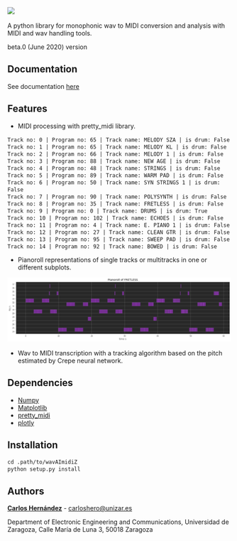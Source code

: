 ![](images/logo.png)

A python library for monophonic wav to MIDI conversion and analysis with MIDI and wav handling tools.

beta.0 (June 2020) version

## Documentation

See documentation [here](https://carlosholivan.github.io/softwares/wavaimidiz/html/wavaimidiz.html)

## Features

* MIDI processing with pretty_midi library.

```
Track no: 0 | Program no: 65 | Track name: MELODY SZA | is drum: False  
Track no: 1 | Program no: 65 | Track name: MELODY KL | is drum: False 
Track no: 2 | Program no: 66 | Track name: MELODY 1 | is drum: False
Track no: 3 | Program no: 88 | Track name: NEW AGE | is drum: False
Track no: 4 | Program no: 48 | Track name: STRINGS | is drum: False
Track no: 5 | Program no: 89 | Track name: WARM PAD | is drum: False
Track no: 6 | Program no: 50 | Track name: SYN STRINGS 1 | is drum: False
Track no: 7 | Program no: 90 | Track name: POLYSYNTH | is drum: False
Track no: 8 | Program no: 35 | Track name: FRETLESS | is drum: False
Track no: 9 | Program no: 0 | Track name: DRUMS | is drum: True
Track no: 10 | Program no: 102 | Track name: ECHOES | is drum: False
Track no: 11 | Program no: 4 | Track name: E. PIANO 1 | is drum: False
Track no: 12 | Program no: 27 | Track name: CLEAN GTR | is drum: False
Track no: 13 | Program no: 95 | Track name: SWEEP PAD | is drum: False
Track no: 14 | Program no: 92 | Track name: BOWED | is drum: False
```

* Pianoroll representations of single tracks or multitracks in one or different subplots.

![](images/pianoroll.png)

* Wav to MIDI transcription with a tracking algorithm based on the pitch estimated by Crepe neural network.


## Dependencies

* [Numpy](https://numpy.org/)
* [Matplotlib](https://matplotlib.org/)
* [pretty_midi](https://github.com/craffel/pretty-midi)
* [plotly](https://plotly.com/)

## Installation

```
cd .path/to/wavAImidiZ
python setup.py install
```

## Authors

[**Carlos Hernández**](https://carlosholivan.github.io/index.html) - carloshero@unizar.es

Department of Electronic Engineering and Communications, Universidad de Zaragoza, Calle María de Luna 3, 50018 Zaragoza
